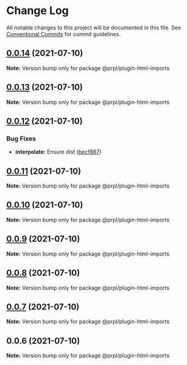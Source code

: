 # Change Log

All notable changes to this project will be documented in this file.
See [Conventional Commits](https://conventionalcommits.org) for commit guidelines.

## [0.0.14](https://github.com/tyhopp/prpl/compare/@prpl/plugin-html-imports@0.0.13...@prpl/plugin-html-imports@0.0.14) (2021-07-10)

**Note:** Version bump only for package @prpl/plugin-html-imports





## [0.0.13](https://github.com/tyhopp/prpl/compare/@prpl/plugin-html-imports@0.0.12...@prpl/plugin-html-imports@0.0.13) (2021-07-10)

**Note:** Version bump only for package @prpl/plugin-html-imports





## [0.0.12](https://github.com/tyhopp/prpl/compare/@prpl/plugin-html-imports@0.0.11...@prpl/plugin-html-imports@0.0.12) (2021-07-10)


### Bug Fixes

* **interpolate:** Ensure dist ([becf867](https://github.com/tyhopp/prpl/commit/becf86773572f761d7a1f1393e4a625945c287dc))





## [0.0.11](https://github.com/tyhopp/prpl/compare/@prpl/plugin-html-imports@0.0.10...@prpl/plugin-html-imports@0.0.11) (2021-07-10)

**Note:** Version bump only for package @prpl/plugin-html-imports





## [0.0.10](https://github.com/tyhopp/prpl/compare/@prpl/plugin-html-imports@0.0.9...@prpl/plugin-html-imports@0.0.10) (2021-07-10)

**Note:** Version bump only for package @prpl/plugin-html-imports





## [0.0.9](https://github.com/tyhopp/prpl/compare/@prpl/plugin-html-imports@0.0.8...@prpl/plugin-html-imports@0.0.9) (2021-07-10)

**Note:** Version bump only for package @prpl/plugin-html-imports





## [0.0.8](https://github.com/tyhopp/prpl/compare/@prpl/plugin-html-imports@0.0.7...@prpl/plugin-html-imports@0.0.8) (2021-07-10)

**Note:** Version bump only for package @prpl/plugin-html-imports





## [0.0.7](https://github.com/tyhopp/prpl/compare/@prpl/plugin-html-imports@0.0.6...@prpl/plugin-html-imports@0.0.7) (2021-07-10)

**Note:** Version bump only for package @prpl/plugin-html-imports





## 0.0.6 (2021-07-10)

**Note:** Version bump only for package @prpl/plugin-html-imports
